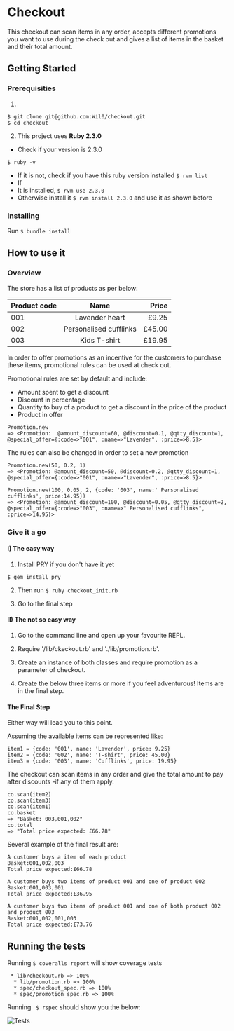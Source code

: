 # Checkout
This check­out can scan items in any order,  accepts different promotions you want to use during the check out and gives a list of items in the basket and their total amount.

## Getting Started

### Prerequisities

1)
```
$ git clone git@github.com:Wil0/checkout.git
$ cd checkout
```

2) This project uses **Ruby 2.3.0**
* Check if your version is 2.3.0
```
$ ruby -v
```

* If it is not, check if you have this ruby version installed ```$ rvm list```
* If
 * It is installed, ```$ rvm use 2.3.0```
 * Otherwise install it ```$ rvm install 2.3.0``` and use it as shown before


 ### Installing

Run ```$ bundle install```

## How to use it

### Overview

The store has a list of products as per below:

| Product code  | Name                  |  Price  |
| ------------- |:-------------:        |  -----: |
| 001           | Lavender heart         |  £9.25  |
| 002           | Personalised cufflinks | £45.00  |
| 003           | Kids T-­shirt         | £19.95  |

In order to offer promotions as an incentive for the customers to purchase these items, promotional rules can be used at check out.

Promotional rules are set by default and include:
* Amount spent to get a discount
* Discount in percentage
* Quantity to buy of a product to get a discount in the price of the product
* Product in offer

```
Promotion.new
=> <Promotion:  @amount_discount=60, @discount=0.1, @qtty_discount=1, @special_offer={:code=>"001", :name=>"Lavender", :price=>8.5}>
```

The rules can also be changed in order to set a new promotion

```
Promotion.new(50, 0.2, 1)
=> <Promotion: @amount_discount=50, @discount=0.2, @qtty_discount=1, @special_offer={:code=>"001", :name=>"Lavender", :price=>8.5}>

Promotion.new(100, 0.05, 2, {code: '003', name:' Personalised cufflinks', price:14.95})
=> <Promotion: @amount_discount=100, @discount=0.05, @qtty_discount=2, @special_offer={:code=>"003", :name=>" Personalised cufflinks", :price=>14.95}>
```

### Give it a go

#### I) The easy way

1) Install PRY if you don't have it yet
```
$ gem install pry
```

2) Then run ```$ ruby checkout_init.rb```

3) Go to the final step

#### II) The not so easy way

1) Go to the command line and open up your favourite REPL.

2) Require '/lib/ckeckout.rb' and './lib/promotion.rb'.

3) Create an instance of both classes and require promotion as a parameter of checkout.

4) Create the below three items or more if you feel adventurous! Items are in the final step.

#### The Final Step

Either way will lead you to this point.

Assuming the available items can be represented like:
```
item1 = {code: '001', name: 'Lavender', price: 9.25}
item2 = {code: '002', name: 'T-shirt', price: 45.00}
item3 = {code: '003', name: 'Cufflinks', price: 19.95}
```
The checkout can scan items in any order and give the total amount to pay after discounts -if any of them apply.

```
co.scan​(item2)
co.scan​(item3)
co.scan​(item1)
co.basket
=> "Basket: 003,001,002"
co.total
=> "Total price expected: £66.78"
```

Several example of the final result are:

```
A customer buys a item of each product
Basket:001,002,003
Total price expected:£66.78

A customer buys two items of product 001 and one of product 002
Basket:001,003,001
Total price expected:£36.95

A customer buys two items of product 001 and one of both product 002 and product 003
Basket:001,002,001,003
Total price expected:£73.76
```

## Running the tests

Running ```$ coveralls report``` will show coverage tests

```
 * lib/checkout.rb => 100%
  * lib/promotion.rb => 100%
  * spec/checkout_spec.rb => 100%
  * spec/promotion_spec.rb => 100%
  ```
  

Running ``` $ rspec``` should show you the below:

![Tests](https://cloud.githubusercontent.com/assets/16989462/16946474/9e631c10-4da1-11e6-9f1c-e1e5bdef6747.png)
